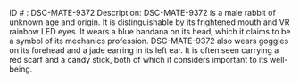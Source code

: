 ID # : DSC-MATE-9372
Description: DSC-MATE-9372 is a male rabbit of unknown age and origin. It is distinguishable by its frightened mouth and VR rainbow LED eyes. It wears a blue bandana on its head, which it claims to be a symbol of its mechanics profession. DSC-MATE-9372 also wears goggles on its forehead and a jade earring in its left ear. It is often seen carrying a red scarf and a candy stick, both of which it considers important to its well-being.
